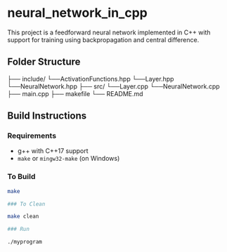 # neural_network_in_cpp

This project is a feedforward neural network implemented in C++ with support for training using backpropagation and central difference.

## Folder Structure

├── include/
  └──ActivationFunctions.hpp
  └──Layer.hpp
  └──NeuralNetwork.hpp
├── src/
  └──Layer.cpp
  └──NeuralNetwork.cpp
├── main.cpp
├── makefile
└── README.md

## Build Instructions

### Requirements
- g++ with C++17 support
- `make` or `mingw32-make` (on Windows)

### To Build

```bash
make

### To Clean

make clean

### Run

./myprogram

